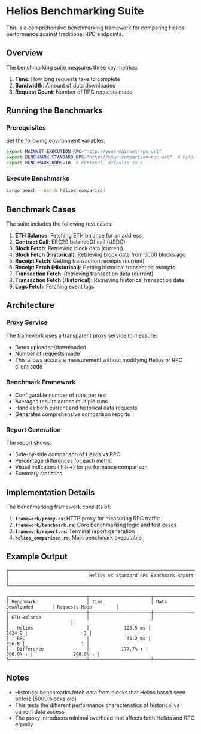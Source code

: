 # Helios Benchmarking Suite

This is a comprehensive benchmarking framework for comparing Helios performance against traditional RPC endpoints.

## Overview

The benchmarking suite measures three key metrics:
1. **Time**: How long requests take to complete
2. **Bandwidth**: Amount of data downloaded
3. **Request Count**: Number of RPC requests made

## Running the Benchmarks

### Prerequisites

Set the following environment variables:
```bash
export MAINNET_EXECUTION_RPC="http://your-mainnet-rpc-url"
export BENCHMARK_STANDARD_RPC="http://your-comparison-rpc-url"  # Optional, defaults to MAINNET_EXECUTION_RPC
export BENCHMARK_RUNS=10  # Optional, defaults to 5
```

### Execute Benchmarks

```bash
cargo bench --bench helios_comparison
```

## Benchmark Cases

The suite includes the following test cases:

1. **ETH Balance**: Fetching ETH balance for an address
2. **Contract Call**: ERC20 balanceOf call (USDC)
3. **Block Fetch**: Retrieving block data (current)
4. **Block Fetch (Historical)**: Retrieving block data from 5000 blocks ago
5. **Receipt Fetch**: Getting transaction receipts (current)
6. **Receipt Fetch (Historical)**: Getting historical transaction receipts
7. **Transaction Fetch**: Retrieving transaction data (current)
8. **Transaction Fetch (Historical)**: Retrieving historical transaction data
9. **Logs Fetch**: Fetching event logs

## Architecture

### Proxy Service
The framework uses a transparent proxy service to measure:
- Bytes uploaded/downloaded
- Number of requests made
- This allows accurate measurement without modifying Helios or RPC client code

### Benchmark Framework
- Configurable number of runs per test
- Averages results across multiple runs
- Handles both current and historical data requests
- Generates comprehensive comparison reports

### Report Generation
The report shows:
- Side-by-side comparison of Helios vs RPC
- Percentage differences for each metric
- Visual indicators (↑↓→) for performance comparison
- Summary statistics

## Implementation Details

The benchmarking framework consists of:

1. **`framework/proxy.rs`**: HTTP proxy for measuring RPC traffic
2. **`framework/benchmark.rs`**: Core benchmarking logic and test cases
3. **`framework/report.rs`**: Terminal report generation
4. **`helios_comparison.rs`**: Main benchmark executable

## Example Output

```
╔══════════════════════════════════════════════════════════════════════════════════════════════╗
║                              Helios vs Standard RPC Benchmark Report                         ║
╚══════════════════════════════════════════════════════════════════════════════════════════════╝

┌─────────────────────────────┬───────────────────────┬───────────────────────┬───────────────────────┐
│ Benchmark                   │ Time                  │ Data Downloaded       │ Requests Made         │
├─────────────────────────────┼───────────────────────┼───────────────────────┼───────────────────────┤
│ ETH Balance                 │                       │                       │                       │
│   Helios                    │             125.5 ms │             1024 B │                     3 │
│   RPC                       │              45.2 ms │              256 B │                     1 │
│   Difference                │            177.7% ↑ │            300.0% ↑ │               200.0% ↑ │
└─────────────────────────────┴───────────────────────┴───────────────────────┴───────────────────────┘
```

## Notes

- Historical benchmarks fetch data from blocks that Helios hasn't seen before (5000 blocks old)
- This tests the different performance characteristics of historical vs current data access
- The proxy introduces minimal overhead that affects both Helios and RPC equally